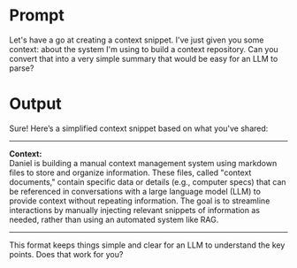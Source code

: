 # Prompt

Let's have a go at creating a context snippet. I've just given you some context: about the system I'm using to build a context repository. Can you convert that into a very simple summary that would be easy for an LLM to parse?

# Output

Sure! Here’s a simplified context snippet based on what you've shared:

---

**Context:**  
Daniel is building a manual context management system using markdown files to store and organize information. These files, called "context documents," contain specific data or details (e.g., computer specs) that can be referenced in conversations with a large language model (LLM) to provide context without repeating information. The goal is to streamline interactions by manually injecting relevant snippets of information as needed, rather than using an automated system like RAG.

---

This format keeps things simple and clear for an LLM to understand the key points. Does that work for you?